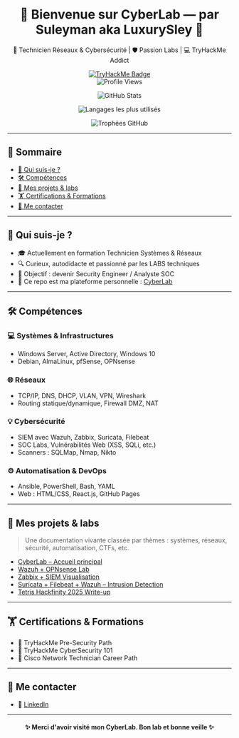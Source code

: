 <h1 align="center">🌟 Bienvenue sur CyberLab — par Suleyman aka LuxurySley 🚀</h1>
<p align="center">
  🔧 Technicien Réseaux & Cybersécurité | 🛡️ Passion Labs | 💻 TryHackMe Addict
</p>

<p align="center">
  <a href="https://tryhackme.com/p/LuxurySley" target="_blank">
    <img src="https://tryhackme-badges.s3.amazonaws.com/LuxurySley.png" alt="TryHackMe Badge" />
  </a>
  <br/>
  <img src="https://komarev.com/ghpvc/?username=Spaghetih&label=Vues%20du%20profil&color=0e75b6&style=flat" alt="Profile Views" />
</p>

<p align="center">
  <img src="https://github-readme-stats.vercel.app/api?username=Spaghetih&show_icons=true&theme=radical" alt="GitHub Stats" />
</p>

<p align="center">
  <img src="https://github-readme-stats.vercel.app/api/top-langs/?username=Spaghetih&layout=compact&theme=radical" alt="Langages les plus utilisés" />
</p>

<p align="center">
  <img src="https://github-profile-trophy.vercel.app/?username=Spaghetih&theme=matrix&row=1&margin-w=10&no-bg=true" alt="Trophées GitHub" />
</p>

---

## 📑 Sommaire

* [🚀 Qui suis-je ?](#-qui-suis-je-)
* [🛠️ Compétences](#️-compétences)
* [📂 Mes projets & labs](#-mes-projets--labs)
* [🏋️ Certifications & Formations](#-certifications--formations)
* [📢 Me contacter](#-me-contacter)

---

## 🚀 Qui suis-je ?

* 🎓 Actuellement en formation Technicien Systèmes & Réseaux
* 🔍 Curieux, autodidacte et passionné par les LABS techniques
* 🔎 Objectif : devenir Security Engineer / Analyste SOC
* 📂 Ce repo est ma plateforme personnelle : [CyberLab](https://github.com/Spaghetih/spaghetih.github.io)

---

## 🛠️ Compétences

### 💻 Systèmes & Infrastructures

* Windows Server, Active Directory, Windows 10
* Debian, AlmaLinux, pfSense, OPNsense

### 🌐 Réseaux

* TCP/IP, DNS, DHCP, VLAN, VPN, Wireshark
* Routing statique/dynamique, Firewall DMZ, NAT

### 💡 Cybersécurité

* SIEM avec Wazuh, Zabbix, Suricata, Filebeat
* SOC Labs, Vulnérabilités Web (XSS, SQLi, etc.)
* Scanners : SQLMap, Nmap, Nikto

### ⚙️ Automatisation & DevOps

* Ansible, PowerShell, Bash, YAML
* Web : HTML/CSS, React.js, GitHub Pages

---

## 📂 Mes projets & labs

> Une documentation vivante classée par thèmes : systèmes, réseaux, sécurité, automatisation, CTFs, etc.

* [CyberLab – Accueil principal](https://github.com/Spaghetih/spaghetih.github.io)
* [Wazuh + OPNsense Lab](https://github.com/Spaghetih/spaghetih.github.io/blob/main/OPNsense%2BWazuh/Lab_OPNsense_Wazuh.md)
* [Zabbix + SIEM Visualisation](https://github.com/Spaghetih/spaghetih.github.io/blob/main/Zabbix%2BWazuh/Wazuh_Zabbix_Integration.md)
* [Suricata + Filebeat + Wazuh – Intrusion Detection](https://github.com/Spaghetih/spaghetih.github.io/blob/main/wazuh-suricata-filebeat-lab/README_suricata_wazuh.md)
* [Tetris Hackfinity 2025 Write-up](https://github.com/Spaghetih/spaghetih.github.io/blob/main/Tetris-Hackfinity2025/README.md)

---

## 🏋️ Certifications & Formations

* 🏅 TryHackMe Pre-Security Path
* 🏅 TryHackMe CyberSecurity 101
* 📄 Cisco Network Technician Career Path

---

## 📢 Me contacter

* 👤 [LinkedIn](https://www.linkedin.com/in/suleyman-unver/)

---

<h4 align="center">
✨ Merci d'avoir visité mon CyberLab. Bon lab et bonne veille ✨
</h4>
